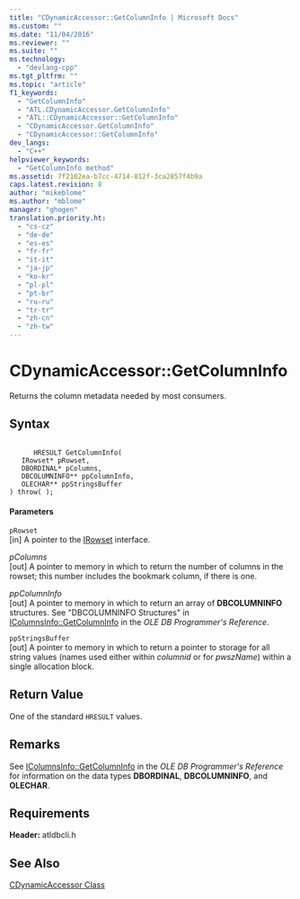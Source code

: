 ```yaml
---
title: "CDynamicAccessor::GetColumnInfo | Microsoft Docs"
ms.custom: ""
ms.date: "11/04/2016"
ms.reviewer: ""
ms.suite: ""
ms.technology: 
  - "devlang-cpp"
ms.tgt_pltfrm: ""
ms.topic: "article"
f1_keywords: 
  - "GetColumnInfo"
  - "ATL.CDynamicAccessor.GetColumnInfo"
  - "ATL::CDynamicAccessor::GetColumnInfo"
  - "CDynamicAccessor.GetColumnInfo"
  - "CDynamicAccessor::GetColumnInfo"
dev_langs: 
  - "C++"
helpviewer_keywords: 
  - "GetColumnInfo method"
ms.assetid: 7f2102ea-b7cc-4714-812f-3ca2857f4b9a
caps.latest.revision: 8
author: "mikeblome"
ms.author: "mblome"
manager: "ghogen"
translation.priority.ht: 
  - "cs-cz"
  - "de-de"
  - "es-es"
  - "fr-fr"
  - "it-it"
  - "ja-jp"
  - "ko-kr"
  - "pl-pl"
  - "pt-br"
  - "ru-ru"
  - "tr-tr"
  - "zh-cn"
  - "zh-tw"
---
```

# CDynamicAccessor::GetColumnInfo
Returns the column metadata needed by most consumers.  
  
## Syntax  
  
```  
  
      HRESULT GetColumnInfo(   
   IRowset* pRowset,   
   DBORDINAL* pColumns,   
   DBCOLUMNINFO** ppColumnInfo,   
   OLECHAR** ppStringsBuffer    
) throw( );  
```  
  
#### Parameters  
 `pRowset`  
 [in] A pointer to the [IRowset](https://msdn.microsoft.com/en-us/library/ms720986.aspx) interface.  
  
 *pColumns*  
 [out] A pointer to memory in which to return the number of columns in the rowset; this number includes the bookmark column, if there is one.  
  
 *ppColumnInfo*  
 [out] A pointer to memory in which to return an array of **DBCOLUMNINFO** structures. See "DBCOLUMNINFO Structures" in [IColumnsInfo::GetColumnInfo](https://msdn.microsoft.com/en-us/library/ms722704.aspx) in the *OLE DB Programmer's Reference*.  
  
 `ppStringsBuffer`  
 [out] A pointer to memory in which to return a pointer to storage for all string values (names used either within *columnid* or for *pwszName*) within a single allocation block.  
  
## Return Value  
 One of the standard `HRESULT` values.  
  
## Remarks  
 See [IColumnsInfo::GetColumnInfo](https://msdn.microsoft.com/en-us/library/ms722704.aspx) in the *OLE DB Programmer's Reference* for information on the data types **DBORDINAL**, **DBCOLUMNINFO**, and **OLECHAR**.  
  
## Requirements  
 **Header:** atldbcli.h  
  
## See Also  
 [CDynamicAccessor Class](../../data/oledb/cdynamicaccessor-class.md)